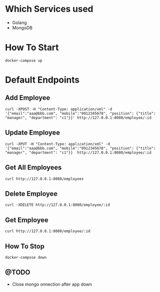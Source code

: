 # Which Services used
* Golang
* MongoDB

# How To Start 
`docker-compose up`

# Default Endpoints
## Add Employee
`curl -XPOST -H "Content-Type: application/xml" -d '{"email":"aaa@bbb.com", "mobile":"0912345678", "position": {"title": "manager", "department": "c1"}}' http://127.0.0.1:8080/employee/:id`
## Update Employee
`curl -XPUT -H "Content-Type: application/xml" -d '{"email":"aaa@bbb.com", "mobile":"0912345678", "position": {"title": "manager", "department": "c1"}}  http://127.0.0.1:8080/employee/:id`
## Get All Employees
`curl http://127.0.0.1:8080/employees`
## Delete Employee 
`curl -XDELETE http://127.0.0.1:8080/employee/:id`
## Get Employee
`curl http://127.0.0.1:8080/employee/:id`

## How To Stop
`docker-compose down`

## @TODO
* Close mongo onnection after app down